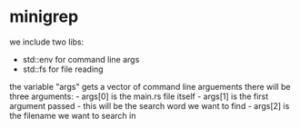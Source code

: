 # minigrep
we include two libs:
- std::env for command line args
- std::fs for file reading

the variable "args" gets a vector of command line arguements
    there will be three arguments:
    - args[0] is the main.rs file itself
    - args[1] is the first argument passed
      - this will be the search word we want to find
    - args[2] is the filename we want to search in

